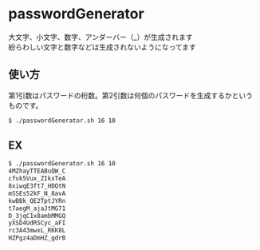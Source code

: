 # passwordGenerator

大文字、小文字、数字、アンダーバー（_）が生成されます  
紛らわしい文字と数字などは生成されないようになってます

## 使い方

第1引数はパスワードの桁数。第2引数は何個のパスワードを生成するかというものです。

```bash
$ ./passwordGenerator.sh 16 10
```

## EX

```bash
$ ./passwordGenerator.sh 16 10
4MZhayTTEABuQW_C
cfvk5Vux_ZIkxTeA
8xiwqE3ft7_HDQtN
mSSEs52kF_N_8avA
kwBBk_QE2TptJYRn
t7aegM_ajaJtMG71
D_3jqC1x8ambMMGQ
yXSD4UdRSCyc_aFI
rc3A43mwxL_RKK8L
HZPgz4aDmHZ_gdrB
```
